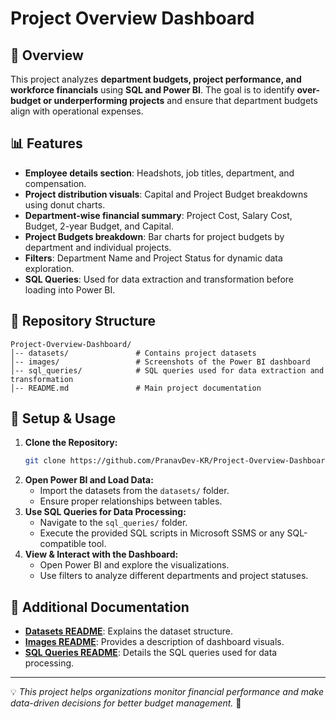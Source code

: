 # Project Overview Dashboard

## 📌 Overview
This project analyzes **department budgets, project performance, and workforce financials** using **SQL and Power BI**. The goal is to identify **over-budget or underperforming projects** and ensure that department budgets align with operational expenses.

## 📊 Features
- **Employee details section**: Headshots, job titles, department, and compensation.
- **Project distribution visuals**: Capital and Project Budget breakdowns using donut charts.
- **Department-wise financial summary**: Project Cost, Salary Cost, Budget, 2-year Budget, and Capital.
- **Project Budgets breakdown**: Bar charts for project budgets by department and individual projects.
- **Filters**: Department Name and Project Status for dynamic data exploration.
- **SQL Queries**: Used for data extraction and transformation before loading into Power BI.

## 📂 Repository Structure
```
Project-Overview-Dashboard/
│-- datasets/               # Contains project datasets
│-- images/                 # Screenshots of the Power BI dashboard
│-- sql_queries/            # SQL queries used for data extraction and transformation
│-- README.md               # Main project documentation
```

## 📝 Setup & Usage
1. **Clone the Repository:**
   ```sh
   git clone https://github.com/PranavDev-KR/Project-Overview-Dashboard.git
   ```
2. **Open Power BI and Load Data:**
   - Import the datasets from the `datasets/` folder.
   - Ensure proper relationships between tables.
3. **Use SQL Queries for Data Processing:**
   - Navigate to the `sql_queries/` folder.
   - Execute the provided SQL scripts in Microsoft SSMS or any SQL-compatible tool.
4. **View & Interact with the Dashboard:**
   - Open Power BI and explore the visualizations.
   - Use filters to analyze different departments and project statuses.

## 📎 Additional Documentation
- **[Datasets README](Assets/datasets/README.md)**: Explains the dataset structure.
- **[Images README](Assets/images/README.md)**: Provides a description of dashboard visuals.
- **[SQL Queries README](sql_queries/README.md)**: Details the SQL queries used for data processing.

---
💡 *This project helps organizations monitor financial performance and make data-driven decisions for better budget management.* 🚀
